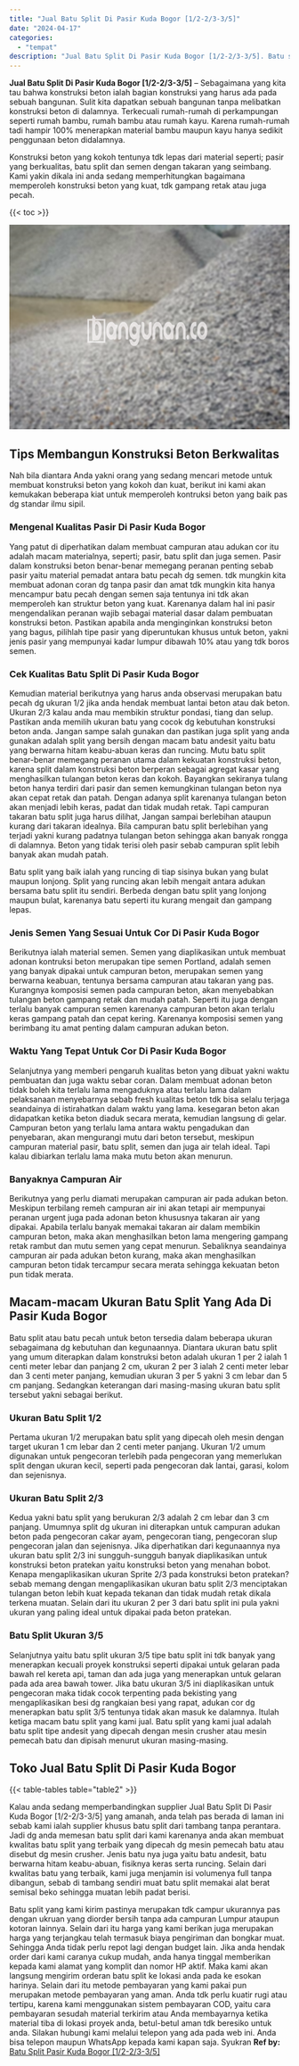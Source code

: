 ```yaml
---
title: "Jual Batu Split Di Pasir Kuda Bogor [1/2-2/3-3/5]"
date: "2024-04-17"
categories: 
  - "tempat"
description: "Jual Batu Split Di Pasir Kuda Bogor [1/2-2/3-3/5]. Batu split yang kami kirim pastinya merupakan tdk campur ukurannya pas dengan ukruan yang diorder bersih t..."
---
```


**Jual Batu Split Di Pasir Kuda Bogor \[1/2-2/3-3/5\]** – Sebagaimana yang kita tau bahwa konstruksi beton ialah bagian konstruksi yang harus ada pada sebuah bangunan. Sulit kita dapatkan sebuah bangunan tanpa melibatkan konstruksi beton di dalamnya. Terkecuali rumah-rumah di perkampungan seperti rumah bambu, rumah bambu atau rumah kayu. Karena rumah-rumah tadi hampir 100% menerapkan material bambu maupun kayu hanya sedikit penggunaan beton didalamnya.

Konstruksi beton yang kokoh tentunya tdk lepas dari material seperti; pasir yang berkualitas, batu split dan semen dengan takaran yang seimbang. Kami yakin dikala ini anda sedang memperhitungkan bagaimana memperoleh konstruksi beton yang kuat, tdk gampang retak atau juga pecah.

{{< toc >}}

![Jual Batu Split Di Pasir Kuda Bogor [1/2-2/3-3/5]](/images/jual-batu-split-34.png)

## Tips Membangun Konstruksi Beton Berkwalitas

Nah bila diantara Anda yakni orang yang sedang mencari metode untuk membuat konstruksi beton yang kokoh dan kuat, berikut ini kami akan kemukakan beberapa kiat untuk memperoleh kontruksi beton yang baik pas dg standar ilmu sipil.

### Mengenal Kualitas Pasir Di Pasir Kuda Bogor

Yang patut di diperhatikan dalam membuat campuran atau adukan cor itu adalah macam materialnya, seperti; pasir, batu split dan juga semen. Pasir dalam konstruksi beton benar-benar memegang peranan penting sebab pasir yaitu material pemadat antara batu pecah dg semen. tdk mungkin kita membuat adonan coran dg tanpa pasir dan amat tdk mungkin kita hanya mencampur batu pecah dengan semen saja tentunya ini tdk akan memperoleh kan struktur beton yang kuat. Karenanya dalam hal ini pasir mengendalikan peranan wajib sebagai material dasar dalam pembuatan konstruksi beton. Pastikan apabila anda menginginkan konstruksi beton yang bagus, pilihlah tipe pasir yang diperuntukan khusus untuk beton, yakni jenis pasir yang mempunyai kadar lumpur dibawah 10% atau yang tdk boros semen.

### Cek Kualitas Batu Split Di Pasir Kuda Bogor

Kemudian material berikutnya yang harus anda observasi merupakan batu pecah dg ukuran 1/2 jika anda hendak membuat lantai beton atau dak beton. Ukuran 2/3 kalau anda mau membikin struktur pondasi, tiang dan selup. Pastikan anda memilih ukuran batu yang cocok dg kebutuhan konstruksi beton anda. Jangan sampe salah gunakan dan pastikan juga split yang anda gunakan adalah split yang bersih dengan macam batu andesit yaitu batu yang berwarna hitam keabu-abuan keras dan runcing. Mutu batu split benar-benar memegang peranan utama dalam kekuatan konstruksi beton, karena split dalam konstruksi beton berperan sebagai agregat kasar yang menghasilkan tulangan beton keras dan kokoh. Bayangkan sekiranya tulang beton hanya terdiri dari pasir dan semen kemungkinan tulangan beton nya akan cepat retak dan patah. Dengan adanya split karenanya tulangan beton akan menjadi lebih keras, padat dan tidak mudah retak. Tapi campuran takaran batu split juga harus dilihat, Jangan sampai berlebihan ataupun kurang dari takaran idealnya. Bila campuran batu split berlebihan yang terjadi yakni kurang padatnya tulangan beton sehingga akan banyak rongga di dalamnya. Beton yang tidak terisi oleh pasir sebab campuran split lebih banyak akan mudah patah.

Batu split yang baik ialah yang runcing di tiap sisinya bukan yang bulat maupun lonjong. Split yang runcing akan lebih mengait antara adukan bersama batu split itu sendiri. Berbeda dengan batu split yang lonjong maupun bulat, karenanya batu seperti itu kurang mengait dan gampang lepas.

### Jenis Semen Yang Sesuai Untuk Cor Di Pasir Kuda Bogor

Berikutnya ialah material semen. Semen yang diaplikasikan untuk membuat adonan kontruksi beton merupakan tipe semen Portland, adalah semen yang banyak dipakai untuk campuran beton, merupakan semen yang berwarna keabuan, tentunya bersama campuran atau takaran yang pas. Kurangnya komposisi semen pada campuran beton, akan menyebabkan tulangan beton gampang retak dan mudah patah. Seperti itu juga dengan terlalu banyak campuran semen karenanya campuran beton akan terlalu keras gampang patah dan cepat kering. Karenanya komposisi semen yang berimbang itu amat penting dalam campuran adukan beton.

### Waktu Yang Tepat Untuk Cor Di Pasir Kuda Bogor

Selanjutnya yang memberi pengaruh kualitas beton yang dibuat yakni waktu pembuatan dan juga waktu sebar coran. Dalam membuat adonan beton tidak boleh kita terlalu lama mengaduknya atau terlalu lama dalam pelaksanaan menyebarnya sebab fresh kualitas beton tdk bisa selalu terjaga seandainya di istirahatkan dalam waktu yang lama. kesegaran beton akan didapatkan ketika beton diaduk secara merata, kemudian langsung di gelar. Campuran beton yang terlalu lama antara waktu pengadukan dan penyebaran, akan mengurangi mutu dari beton tersebut, meskipun campuran material pasir, batu split, semen dan juga air telah ideal. Tapi kalau dibiarkan terlalu lama maka mutu beton akan menurun.

### Banyaknya Campuran Air

Berikutnya yang perlu diamati merupakan campuran air pada adukan beton. Meskipun terbilang remeh campuran air ini akan tetapi air mempunyai peranan urgent juga pada adonan beton khususnya takaran air yang dipakai. Apabila terlalu banyak memakai takaran air dalam membikin campuran beton, maka akan menghasilkan beton lama mengering gampang retak rambut dan mutu semen yang cepat menurun. Sebaliknya seandainya campuran air pada adukan beton kurang, maka akan menghasilkan campuran beton tidak tercampur secara merata sehingga kekuatan beton pun tidak merata.

## Macam-macam Ukuran Batu Split Yang Ada Di Pasir Kuda Bogor

Batu split atau batu pecah untuk beton tersedia dalam beberapa ukuran sebagaimana dg kebutuhan dan kegunaannya. Diantara ukuran batu split yang umum diterapkan dalam konstruksi beton adalah ukuran 1 per 2 ialah 1 centi meter lebar dan panjang 2 cm, ukuran 2 per 3 ialah 2 centi meter lebar dan 3 centi meter panjang, kemudian ukuran 3 per 5 yakni 3 cm lebar dan 5 cm panjang. Sedangkan keterangan dari masing-masing ukuran batu split tersebut yakni sebagai berikut.

### Ukuran Batu Split 1/2

Pertama ukuran 1/2 merupakan batu split yang dipecah oleh mesin dengan target ukuran 1 cm lebar dan 2 centi meter panjang. Ukuran 1/2 umum digunakan untuk pengecoran terlebih pada pengecoran yang memerlukan split dengan ukuran kecil, seperti pada pengecoran dak lantai, garasi, kolom dan sejenisnya.

### Ukuran Batu Split 2/3

Kedua yakni batu split yang berukuran 2/3 adalah 2 cm lebar dan 3 cm panjang. Umumnya split dg ukuran ini diterapkan untuk campuran adukan beton pada pengecoran cakar ayam, pengecoran tiang, pengecoran slup pengecoran jalan dan sejenisnya. Jika diperhatikan dari kegunaannya nya ukuran batu split 2/3 ini sungguh-sungguh banyak diaplikasikan untuk konstruksi beton pratekan yaitu konstruksi beton yang menahan bobot. Kenapa mengaplikasikan ukuran Sprite 2/3 pada konstruksi beton pratekan? sebab memang dengan mengaplikasikan ukuran batu split 2/3 menciptakan tulangan beton lebih kuat kepada tekanan dan tidak mudah retak dikala terkena muatan. Selain dari itu ukuran 2 per 3 dari batu split ini pula yakni ukuran yang paling ideal untuk dipakai pada beton pratekan.

### Batu Split Ukuran 3/5

Selanjutnya yaitu batu split ukuran 3/5 tipe batu split ini tdk banyak yang menerapkan kecuali proyek konstruksi seperti dipakai untuk gelaran pada bawah rel kereta api, taman dan ada juga yang menerapkan untuk gelaran pada ada area bawah tower. Jika batu ukuran 3/5 ini diaplikasikan untuk pengecoran maka tidak cocok terpenting pada bekisting yang mengaplikasikan besi dg rangkaian besi yang rapat, adukan cor dg menerapkan batu split 3/5 tentunya tidak akan masuk ke dalamnya. Itulah ketiga macam batu split yang kami jual. Batu split yang kami jual adalah batu split tipe andesit yang dipecah dengan mesin crusher atau mesin pemecah batu dan dipisah menurut ukuran masing-masing.

## Toko Jual Batu Split Di Pasir Kuda Bogor

{{< table-tables table="table2" >}}

Kalau anda sedang memperbandingkan supplier Jual Batu Split Di Pasir Kuda Bogor \[1/2-2/3-3/5\] yang amanah, anda telah pas berada di laman ini sebab kami ialah supplier khusus batu split dari tambang tanpa perantara. Jadi dg anda memesan batu split dari kami karenanya anda akan membuat kwalitas batu split yang terbaik yang dipecah dg mesin pemecah batu atau disebut dg mesin crusher. Jenis batu nya juga yaitu batu andesit, batu berwarna hitam keabu-abuan, fisiknya keras serta runcing. Selain dari kwalitas batu yang terbaik, kami juga menjamin isi volumenya full tanpa dibangun, sebab di tambang sendiri muat batu split memakai alat berat semisal beko sehingga muatan lebih padat berisi.

Batu split yang kami kirim pastinya merupakan tdk campur ukurannya pas dengan ukruan yang diorder bersih tanpa ada campuran Lumpur ataupun kotoran lainnya. Selain dari itu harga yang kami berikan juga merupakan harga yang terjangkau telah termasuk biaya pengiriman dan bongkar muat. Sehingga Anda tidak perlu repot lagi dengan budget lain. Jika anda hendak order dari kami caranya cukup mudah, anda hanya tinggal memberikan kepada kami alamat yang komplit dan nomor HP aktif. Maka kami akan langsung mengirim orderan batu split ke lokasi anda pada ke esokan harinya. Selain dari itu metode pembayaran yang kami pakai pun merupakan metode pembayaran yang aman. Anda tdk perlu kuatir rugi atau tertipu, karena kami menggunakan sistem pembayaran COD, yaitu cara pembayaran sesudah material terkirim atau Anda membayarnya ketika material tiba di lokasi proyek anda, betul-betul aman tdk beresiko untuk anda. Silakan hubungi kami melalui telepon yang ada pada web ini. Anda bisa telepon maupun WhatsApp kepada kami kapan saja. Syukran
**Ref by:** [Batu Split Pasir Kuda Bogor [1/2-2/3-3/5]](https://id.wikipedia.org/wiki/Batu)
